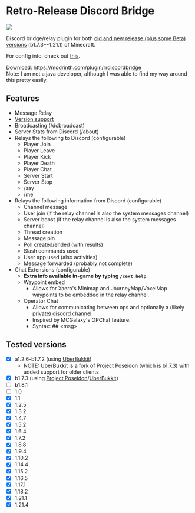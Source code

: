 # Retro-Release Discord Bridge
[![](https://dcbadge.limes.pink/api/server/k2wGKEaCRA)](https://discord.gg/k2wGKEaCRA)   

Discord bridge/relay plugin for both [old and new release (plus some Beta) versions](#tested-versions) (b1.7.3*-1.21.1) of Minecraft.   

For config info, check out [this](https://github.com/DexrnZacAttack/RRDiscordBridge/wiki/Config).

Download: https://modrinth.com/plugin/rrdiscordbridge   
Note: I am not a java developer, although I was able to find my way around this pretty easily.

## Features
- Message Relay
- [Version support](#tested-versions)
- Broadcasting (/dcbroadcast)
- Server Stats from Discord (/about)
- Relays the following to Discord (configurable)
  - Player Join
  - Player Leave
  - Player Kick
  - Player Death
  - Player Chat
  - Server Start
  - Server Stop
  - /say
  - /me
- Relays the following information from Discord (configurable)
  - Channel message
  - User join (if the relay channel is also the system messages channel)
  - Server boost (if the relay channel is also the system messages channel)
  - Thread creation
  - Message pin
  - Poll created/ended (with results)
  - Slash commands used
  - User app used (also activities)
  - Message forwarded (probably not complete)
- Chat Extensions (configurable)
  - **Extra info available in-game by typing `/cext help`**.
  - Waypoint embed
    - Allows for Xaero's Minimap and JourneyMap/VoxelMap waypoints to be embedded in the relay channel.
  - Operator Chat
    - Allows for communicating between ops and optionally a (likely private) discord channel.
    - Inspired by MCGalaxy's OPChat feature.
    - Syntax: ## \<msg\>

## Tested versions
- [X] a1.2.6-b1.7.2 (using [UberBukkit](https://github.com/Moresteck/uberbukkit))
  - NOTE: UberBukkit is a fork of Project Poseidon (which is b1.7.3) with added support for older clients 
- [X] b1.7.3 (using [Project Poseidon](https://github.com/retromcorg/Project-Poseidon)/[UberBukkit](https://github.com/Moresteck/uberbukkit))
- [ ] b1.8.1
- [ ] 1.0   
- [X] 1.1
- [X] 1.2.5
- [X] 1.3.2
- [X] 1.4.7
- [X] 1.5.2
- [X] 1.6.4
- [X] 1.7.2
- [X] 1.8.8
- [X] 1.9.4
- [X] 1.10.2
- [X] 1.14.4
- [X] 1.15.2
- [X] 1.16.5
- [X] 1.17.1
- [X] 1.18.2
- [X] 1.21.1
- [X] 1.21.4
